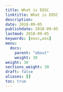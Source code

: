 ```yaml
---
title: What is EOSC
linktitle: What is EOSC
description:
date: 2018-09-05
publishdate: 2018-09-05
lastmod: 2018-09-05
keywords: [eosc,eos]
menu:
  docs:
    parent: "about"
    weight: 30
weight: 30
sections_weight: 30
draft: false
aliases: []
toc: true
---
```


